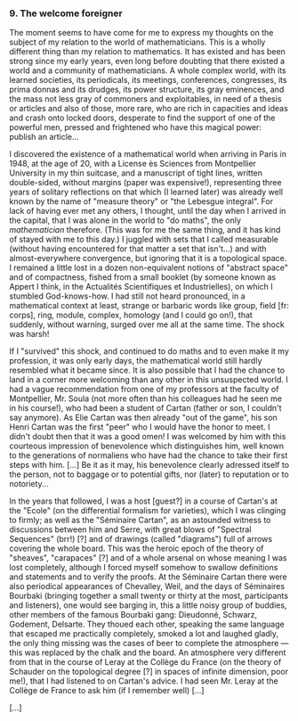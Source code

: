 ### 9. The welcome foreigner
The moment seems to have come for me to express my thoughts on the subject of my relation to the world of mathematicians. This is a wholly different thing than my relation to mathematics. It has existed and has been strong since my early years, even long before doubting that there existed a world and a community of mathematicians. A whole complex world, with its learned societies, its periodicals, its meetings, conferences, congresses, its prima donnas and its drudges, its power structure, its gray eminences, and the mass not less gray of commoners and exploitables, in need of a thesis or articles and also of those, more rare, who are rich in capacities and ideas and crash onto locked doors, desperate to find the support of one of the powerful men, pressed and frightened who have this magical power: publish an article...

I discovered the existence of a mathematical world when arriving in Paris in 1948, at the age of 20, with a License ès Sciences from Montpellier University in my thin suitcase, and a manuscript of tight lines, written double-sided, without margins (paper was expensive!), representing three years of solitary reflections on that which (I learned later) was already well known by the name of "measure theory" or "the Lebesgue integral". For lack of having ever met any others, I thought, until the day when I arrived in the capital, that I was alone in the world to "do maths", the only _mathematician_ therefore. (This was for me the same thing, and it has kind of stayed with me to this day.) I juggled with sets that I called measurable (without having encountered for that matter a set that isn't...) and with almost-everywhere convergence, but ignoring that it is a topological space. I remained a little lost in a dozen non-equivalent notions of "abstract space" and of compactness, fished from a small booklet (by someone known as Appert I think, in the Actualités Scientifiques et Industrielles), on which I stumbled God-knows-how. I had still not heard pronounced, in a mathematical context at least, strange or barbaric words like group, field [fr: corps], ring, module, complex, homology (and I could go on!), that suddenly, without warning, surged over me all at the same time. The shock was harsh!

If I "survived" this shock, and continued to do maths and to even make it my profession, it was only early days, the mathematical world still hardly resembled what it became since. It is also possible that I had the chance to land in a corner more welcoming than any other in this unsuspected world. I had a vague recommendation from one of my professors at the faculty of Montpellier, Mr. Soula (not more often than his colleagues had he seen me in his course!), who had been a student of Cartan (father or son, I couldn't say anymore). As Elie Cartan was then already "out of the game", his son Henri Cartan was the first "peer" who I would have the honor to meet. I didn't doubt then that it was a good omen! I was welcomed by him with this courteous impression of benevolence which distinguishes him, well known to the generations of normaliens who have had the chance to take their first steps with him. [...] Be it as it may, his benevolence clearly adressed itself to the person, not to baggage or to potential gifts, nor (later) to reputation or to notoriety...

In the years that followed, I was a host [guest?] in a course of Cartan's at the "Ecole" (on the differential formalism for varieties), which I was clinging to firmly; as well as the "Séminaire Cartan", as an astounded witness to discussions between him and Serre, with great blows of "Spectral Sequences" (brr!) [?] and of drawings (called "diagrams") full of arrows covering the whole board. This was the heroic epoch of the theory of "sheaves", "carapaces" [?] and of a whole arsenal on whose meaning I was lost completely, although I forced myself somehow to swallow definitions and statements and to verify the proofs. At the Séminaire Cartan there were also periodical appearances of Chevalley, Weil, and the days of Séminaires Bourbaki (bringing together a small twenty or thirty at the most, participants and listeners), one would see barging in, this a little noisy group of buddies, other members of the famous Bourbaki gang: Dieudonné, Schwarz, Godement, Delsarte. They thoued each other, speaking the same language that escaped me practically completely, smoked a lot and laughed gladly, the only thing missing was the cases of beer to complete the atmosphere &mdash; this was replaced by the chalk and the board. An atmosphere very different from that in the course of Leray at the Collège du France (on the theory of Schauder on the topological degree [?] in spaces of infinite dimension, poor me!), that I had listened to on Cartan's advice. I had seen Mr. Leray at the Collège de France to ask him (if I remember well) [...]

[...]
